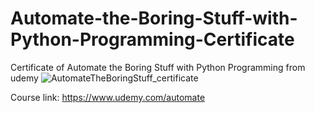 # Automate-the-Boring-Stuff-with-Python-Programming-Certificate
Certificate of Automate the Boring Stuff with Python Programming from udemy
 <img src="https://udemy-certificate.s3.amazonaws.com/image/UC-5O7W0K6Z.jpg" alt="AutomateTheBoringStuff_certificate"> 




Course link: https://www.udemy.com/automate
